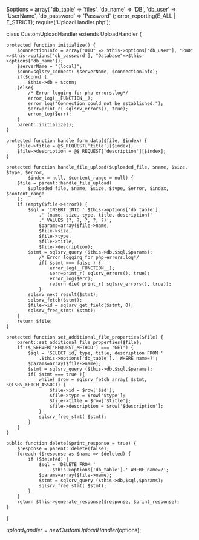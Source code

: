 $options = array(
	'db_table' => 'files',
	'db_name' => 'DB',
	'db_user' => 'UserName',
	'db_password' => 'Password'
	);
error_reporting(E_ALL | E_STRICT);
require('UploadHandler.php');

class CustomUploadHandler extends UploadHandler {

    protected function initialize() {
    	$connectionInfo = array("UID" => $this->options['db_user'], "PWD" =>$this->options['db_password'], "Database"=>$this->options['db_name']);
		$serverName = "(local)";
		$conn=sqlsrv_connect( $serverName, $connectionInfo);
		if($conn) {
			$this->db = $conn;
		}else{
			/* Error logging for php-errors.log*/
			error_log(__FUNCTION__);
			error_log("Connection could not be established.");
			$err=print_r( sqlsrv_errors(), true);
        	error_log($err);
		}
        parent::initialize();
    }

    protected function handle_form_data($file, $index) {
    	$file->title = @$_REQUEST['title'][$index];
    	$file->description = @$_REQUEST['description'][$index];
    }

    protected function handle_file_upload($uploaded_file, $name, $size, $type, $error,
            $index = null, $content_range = null) {
        $file = parent::handle_file_upload(
        	$uploaded_file, $name, $size, $type, $error, $index, $content_range
        );
        if (empty($file->error)) {
			$sql = 'INSERT INTO '.$this->options['db_table']
				.' (name, size, type, title, description)'
				.' VALUES (?, ?, ?, ?, ?)';
				$params=array($file->name,
	        	$file->size,
	        	$file->type,
	        	$file->title,
	        	$file->description);
	        $stmt = sqlsrv_query ($this->db,$sql,$params);
	    		/* Error logging for php-errors.log*/
		        if( $stmt === false ) {
		        	error_log(__FUNCTION__);
		        	$err=print_r( sqlsrv_errors(), true);
		        	error_log($err);
		        	return die( print_r( sqlsrv_errors(), true));
		        }
			sqlsrv_next_result($stmt);
			sqlsrv_fetch($stmt);
			$file->id = sqlsrv_get_field($stmt, 0);
	       	sqlsrv_free_stmt( $stmt);
        }
        return $file;
    }

    protected function set_additional_file_properties($file) {
        parent::set_additional_file_properties($file);
        if ($_SERVER['REQUEST_METHOD'] === 'GET') {
        	$sql = 'SELECT id, type, title, description FROM '
        		.$this->options['db_table'].' WHERE name=?';
        	$params=array($file->name);
        	$stmt = sqlsrv_query ($this->db,$sql,$params);
			if( $stmt === true ){
				while( $row = sqlsrv_fetch_array( $stmt, SQLSRV_FETCH_ASSOC)) {
					$file->id = $row['$id'];
	        		$file->type = $row['$type'];
	        		$file->title = $row['$title'];
	        		$file->description = $row['$description'];
				}
				sqlsrv_free_stmt( $stmt);
			}
        }
    }

    public function delete($print_response = true) {
        $response = parent::delete(false);
        foreach ($response as $name => $deleted) {
        	if ($deleted) {
	        	$sql = 'DELETE FROM '
	        		.$this->options['db_table'].' WHERE name=?';
	        	$params=array($file->name);
        		$stmt = sqlsrv_query ($this->db,$sql,$params);
        		sqlsrv_free_stmt( $stmt);
        	}
        } 
        return $this->generate_response($response, $print_response);
    }

}

$upload_handler = new CustomUploadHandler($options);